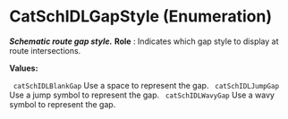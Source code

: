 # CatSchIDLGapStyle (Enumeration)

**_Schematic route gap style._**
**Role** : Indicates which gap style to display at route intersections.

**Values:**

` catSchIDLBlankGap`      Use a space to represent the gap.
` catSchIDLJumpGap`      Use a jump symbol to represent the gap.
` catSchIDLWavyGap`      Use a wavy symbol to represent the gap.